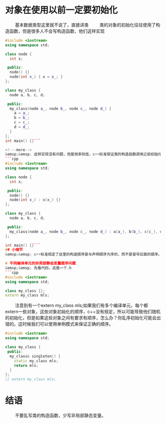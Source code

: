 
# 对象在使用以前一定要初始化
&emsp;&emsp; 基本数据类型这里就不说了，直接讲类
&emsp;&emsp; 类的对象的初始化往往使用了构造函数，但是很多人不会写构造函数，他们这样实现
```cpp
#include <iostream>
using namespace std;

class node {
  int x;

 public:
  node() {}
  node(int x_) { x = x_; }
};

class my_class {
  node a, b, c, d;

 public:
  my_class(node a_, node b_, node c_, node d_) {
    a = a_;
    b = b_;
    c = c_;
    d = d_;
  }
};
int main() {}```

<!---more-->
&emsp;&emsp; 这样实现没有问题，但是效率较低，c++标准保证类的构造函数调用之前初始化先调用成员的构造函数。这样以来，my_class里面的abcd都被先初始化再赋值了，通常我们使用冒号来构造他们。
```cpp
#include <iostream>
using namespace std;

class node {
  int x;

 public:
  node() {}
  node(int x_) : x(x_) {}
};

class my_class {
  node a, b, c, d;

 public:
  my_class(node a_, node b_, node c_, node d_) : a(a_), b(b_), c(c_), d(d_) {}
};

int main() {}```
## 小细节
&emsp;&emsp; c++标准规定了这里的构造顺序是与声明顺序为序的，而不是冒号后面的顺序。

# 不同编译单元的非局部静态变量顺序问题
&emsp;&emsp; 先看代码，这是一个.h
```cpp
#include <iostream>
using namespace std;

class my_class {};
extern my_class mls;
```
&emsp;&emsp; 注意到有一个extern my_class mls;如果我们有多个编译单元，每个都extern一些对象，这些对象初始化的顺序，c++没有规定，所以可能导致他们随机的初始化，但是如果这些对象之间有要求有顺序，怎么办？你乱序初始化可能会出错的。这时候我们可以使用单例模式来保证正确的顺序。
```cpp
#include <iostream>
using namespace std;

class my_class {
 public:
  my_class& singleton() {
    static my_class mls;
    return mls;
  }
};
// extern my_class mls;
```

# 结语
&emsp;&emsp; 不要乱写类的构造函数，少写非局部静态变量。






